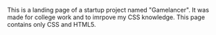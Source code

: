 This is a landing page of a startup project named "Gamelancer". It was made for college work and to imrpove my CSS knowledge. This page contains only CSS and HTML5.